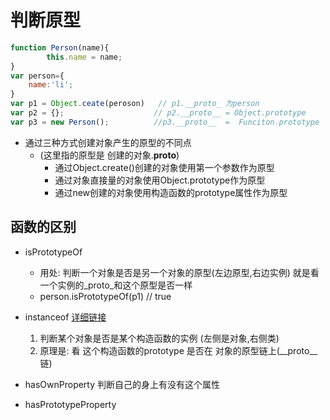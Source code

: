 # 判断原型
```js
function Person(name){
        this.name = name;
}
var person={
    name:'li';
}
var p1 = Object.ceate(peroson)   // p1.__proto_ 为person
var p2 = {};                    // p2.__proto__ = Object.prototype
var p3 = new Person();          //p3.__proto__  =  Funciton.prototype

```
* 通过三种方式创建对象产生的原型的不同点 
    * (这里指的原型是 创建的对象.__proto__)
        * 通过Object.create()创建的对象使用第一个参数作为原型
        * 通过对象直接量的对象使用Object.prototype作为原型
        * 通过new创建的对象使用构造函数的prototype属性作为原型
## 函数的区别
* isPrototypeOf 
    * 用处: 判断一个对象是否是另一个对象的原型(左边原型,右边实例)  就是看一个实例的_proto_和这个原型是否一样
    * person.isPrototypeOf(p1)   // true

* instanceof
[详细链接](https://juejin.im/post/6844903821483704327)
    1. 判断某个对象是否是某个构造函数的实例 (左侧是对象,右侧类)
    2. 原理是: 看 这个构造函数的prototype 是否在  对象的原型链上(__proto__链)
    
* hasOwnProperty
判断自己的身上有没有这个属性
* hasPrototypeProperty


